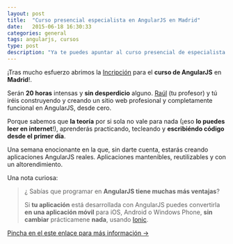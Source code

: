 ```yaml
---
layout: post
title:  "Curso presencial especialista en AngularJS en Madrid"
date:   2015-06-18 16:30:33
categories: general
tags: angularjs, cursos
type: post
description: "Ya te puedes apuntar al curso presencial de especialista en AngularJS en Madrid"
---
```


¡Tras mucho esfuerzo abrimos la <a class="link" href="http://abirtone.com/formacion/angularjs/">Incripción</a> para el **curso de AngularJS** en **Madrid**!.

Serán **20 horas** intensas y **sin desperdicio** alguno. <a class="link" href="https://www.linkedin.com/in/requerogarciaraul">Raúl</a> (tu profesor) y tú iréis construyendo y creando un sitio web profesional y completamente funcional en AngularJS, desde cero.

Porque sabemos que **la teoría** por si sola no vale para nada (¡eso **lo puedes leer en internet**!), aprenderás practicando, tecleando y **escribiéndo código desde el primer día**.

Una semana enocionante en la que, sin darte cuenta, estarás creando aplicaciones AngularJS reales. Aplicaciones mantenibles, reutilizables y con un altorendimiento.

Una nota curiosa:

>    ¿ Sabías que programar en **AngularJS tiene muchas más ventajas**?
>
>    Si **tu aplicación** está desarrollada con AngularJS puedes convertirla **en una aplicación móvil** para iOS, Android o Windows Phone, **sin cambiar** prácticamene **nada**, usando [Ionic](http://ionicframework.com).

<a class="link" href="http://abirtone.com/formacion/angularjs/">Pincha en el este enlace para más información &rarr;</a>

